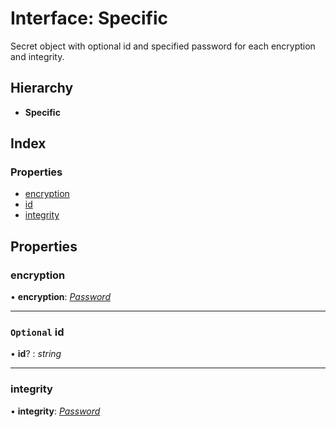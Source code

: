 
# Interface: Specific

Secret object with optional id and specified password for each encryption and integrity.

## Hierarchy

* **Specific**

## Index

### Properties

* [encryption](_iron_5_1_4_index_d_.password.specific.md#encryption)
* [id](_iron_5_1_4_index_d_.password.specific.md#optional-id)
* [integrity](_iron_5_1_4_index_d_.password.specific.md#integrity)

## Properties

###  encryption

• **encryption**: *[Password](../modules/_iron_5_1_4_index_d_.md#password)*

___

### `Optional` id

• **id**? : *string*

___

###  integrity

• **integrity**: *[Password](../modules/_iron_5_1_4_index_d_.md#password)*
